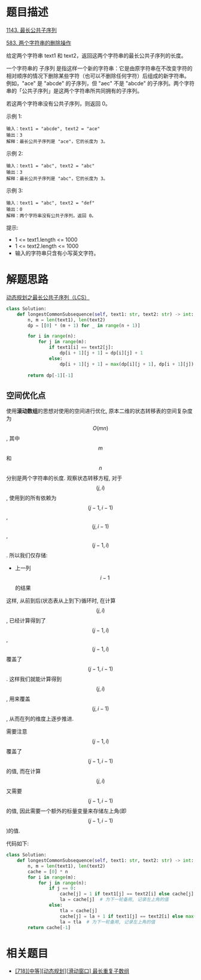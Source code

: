 # 题目描述

[1143. 最长公共子序列](https://leetcode.cn/problems/longest-common-subsequence/)

[583. 两个字符串的删除操作](https://leetcode.cn/problems/delete-operation-for-two-strings/)

给定两个字符串 text1 和 text2，返回这两个字符串的最长公共子序列的长度。

一个字符串的 子序列 是指这样一个新的字符串：它是由原字符串在不改变字符的相对顺序的情况下删除某些字符（也可以不删除任何字符）后组成的新字符串。
例如，"ace" 是 "abcde" 的子序列，但 "aec" 不是 "abcde" 的子序列。两个字符串的「公共子序列」是这两个字符串所共同拥有的子序列。

若这两个字符串没有公共子序列，则返回 0。

示例 1:
```
输入：text1 = "abcde", text2 = "ace" 
输出：3  
解释：最长公共子序列是 "ace"，它的长度为 3。
```

示例 2:
```
输入：text1 = "abc", text2 = "abc"
输出：3
解释：最长公共子序列是 "abc"，它的长度为 3。
```

示例 3:
```
输入：text1 = "abc", text2 = "def"
输出：0
解释：两个字符串没有公共子序列，返回 0。
```

提示:

- 1 <= text1.length <= 1000
- 1 <= text2.length <= 1000
- 输入的字符串只含有小写英文字符。

# 解题思路

[动态规划之最长公共子序列（LCS）](https://leetcode-cn.com/problems/longest-common-subsequence/solution/dong-tai-gui-hua-zhi-zui-chang-gong-gong-zi-xu-lie/)

```python
class Solution:
    def longestCommonSubsequence(self, text1: str, text2: str) -> int:
        n, m = len(text1), len(text2)
        dp = [[0] * (m + 1) for _ in range(n + 1)]

        for i in range(n):
            for j in range(m):
                if text1[i] == text2[j]:
                    dp[i + 1][j + 1] = dp[i][j] + 1
                else:
                    dp[i + 1][j + 1] = max(dp[i][j + 1], dp[i + 1][j])
        
        return dp[-1][-1]
```

## 空间优化点

使用**滚动数组**的思想对使用的空间进行优化, 原本二维的状态转移表的空间复杂度为$$O(mn)$$, 其中$$m$$和$$n$$分别是两个字符串的长度. 观察状态转移方程, 对于$$(j, i)$$, 使用到的所有依赖为$$(j-1,i-1)$$, $$(j,i-1)$$, $$(j-1,i)$$. 所以我们仅存储:

- 上一列$$i-1$$的结果

这样, 从前到后(状态表从上到下)循环时, 在计算$$(j, i)$$, 已经计算得到了$$(j-1,i)$$, $$(j-1,i)$$覆盖了$$(j-1,i-1)$$. 这样我们就能计算得到$$(j, i)$$, 用来覆盖$$(j,i-1)$$, 从而在列的维度上逐步推进.

需要注意$$(j-1,i)$$覆盖了$$(j-1,i-1)$$的值, 而在计算$$(j, i)$$又需要$$(j-1,i-1)$$的值, 因此需要一个额外的标量变量来存储左上角(即$$(j-1,i-1)$$)的值.

代码如下:

```python
class Solution:
    def longestCommonSubsequence(self, text1: str, text2: str) -> int:
        n, m = len(text1), len(text2)
        cache = [0] * n
        for i in range(m):
            for j in range(n):
                if j == 0:
                    cache[j] = 1 if text1[j] == text2[i] else cache[j]
                    la = cache[j]  # 为下一轮备用, 记录左上角的值
                else:
                    tla = cache[j]
                    cache[j] = la + 1 if text1[j] == text2[i] else max(cache[j], cache[j - 1])
                    la = tla  # 为下一轮备用, 记录左上角的值
        return cache[-1]
```

# 相关题目

- [[718][中等][动态规划][滑动窗口] 最长重复子数组](/docs/problems/数组/718-最长重复子数组.md)
